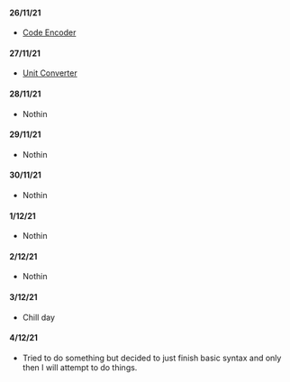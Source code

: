 #### 26/11/21
- [Code Encoder]()

#### 27/11/21
- [Unit Converter]()

#### 28/11/21
- Nothin

#### 29/11/21
- Nothin

#### 30/11/21
- Nothin

#### 1/12/21
- Nothin

#### 2/12/21
- Nothin

#### 3/12/21
- Chill day

#### 4/12/21
- Tried to do something but decided to just finish basic syntax and only then I will attempt to do things.




